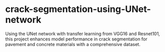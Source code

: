 # crack-segmentation-using-UNet-network
Using the UNet network with transfer learning from VGG16 and Resnet101, this project enhances model performance in crack segmentation for pavement and concrete materials with a comprehensive dataset.
